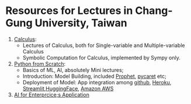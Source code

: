 Resources for Lectures in Chang-Gung University, Taiwan
===
1. [Calculus](Calculus): 
   - Lectures of Calculus, both for Single-variable and Multiple-variable Calculus
   - Symbolic Computation for Calculus, implemented by Sympy only.
2. [Python from Scratch](Python_IM):
   - Basics of ML, AI, absolutely Mini lectures;
   - Introduction: Model Building, included [Prophet](https://github.com/facebook/prophet), [pycaret](https://pycaret.gitbook.io/docs/) etc;
   - Deployment of Model: App integration among [github](https://github.com), [Heroku](https://www.heroku.com), [Streamlit](Streamlit),[HuggingFace](https://huggingface.co), [Amazon AWS](https://aws.amazon.com/console/) 
3. [AI for  Enterprcice;s Application](2024)
   
